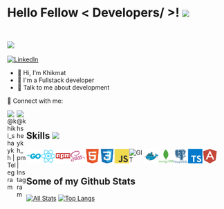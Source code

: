<h1> Hello Fellow < Developers/ >! <img src = "https://raw.githubusercontent.com/MartinHeinz/MartinHeinz/master/wave.gif" width = 30px> </h1>
<p align='center'>
</p>

<br/>
  
<p>
  <a href="https://github.com/DenverCoder1/readme-typing-svg"><img src="https://readme-typing-svg.herokuapp.com?&font=IBM+Plex+Sans&color=abcdef&size=20&lines=Welcome+to+my+GitHub+Profile!;I'm+a+Fullstack+Developer;Life+is+a+series+of+choices" /></a>
</p>

  
  <a href="https://www.linkedin.com/in/khikmat-shekhaliev-900514151/" target="_blank">
    <img alt="LinkedIn" src="https://img.shields.io/badge/LinkedIn-0077B5?style=for-the-badge&logo=linkedin&logoColor=white">
  </a>
  
  

<br/>
  
- 👋 Hi, I’m Khikmat
- 💼 I'm a Fullstack developer
- 💬 Talk to me about development
  
📱 Connect with me:

[<img align="left" alt="@khiki_shaykh | Telegram" width="22px" src="https://cdn.jsdelivr.net/npm/simple-icons@3.5.0/icons/telegram.svg" />](https://t.me/khiki_shaykh/)
[<img align="left" alt="@khsheykh_pm | Instagram" width="22px" src="https://cdn.jsdelivr.net/npm/simple-icons@3.5.0/icons/instagram.svg" />](https://www.instagram.com/khsheykh_pm/)
	
<br/>
	
<h2> Skills <img src = "https://media2.giphy.com/media/QssGEmpkyEOhBCb7e1/giphy.gif?cid=ecf05e47a0n3gi1bfqntqmob8g9aid1oyj2wr3ds3mg700bl&rid=giphy.gif" width = 32px> </h2>
 <img align="left" alt="VueJS" width="34px" src="https://github.com/devicons/devicon/blob/master/icons/go/go-original-wordmark.svg" />
<img align="left" alt="ReactJS" width="34px" src="https://github.com/devicons/devicon/blob/master/icons/react/react-original.svg" />
<img align="left" alt="NodeJS" width="34px" src="https://github.com/devicons/devicon/blob/master/icons/npm/npm-original-wordmark.svg" />
<img align="left" alt="NodeJS" width="34px" src="https://github.com/devicons/devicon/blob/master/icons/sass/sass-original.svg" />
<img align="left" alt="HTML" width="34px" src="https://github.com/devicons/devicon/blob/master/icons/html5/html5-original.svg" />
<img align="left" alt="CSS" width="34px" src="https://github.com/devicons/devicon/blob/master/icons/css3/css3-original.svg" />
<img align="left" alt="JS" width="34px" src="https://github.com/devicons/devicon/blob/master/icons/javascript/javascript-original.svg" />
<img align="left" alt="GIT" width="34px" src="https://upload.wikimedia.org/wikipedia/commons/thumb/3/3f/Git_icon.svg/1024px-Git_icon.svg.png" />
<img align="left" alt="GIT" width="34px" src="https://github.com/devicons/devicon/blob/master/icons/docker/docker-original.svg" />
<img align="left" alt="GIT" width="34px" src="https://github.com/devicons/devicon/blob/master/icons/mongodb/mongodb-plain-wordmark.svg" />
<img align="left" alt="GIT" width="34px" src="https://github.com/devicons/devicon/blob/master/icons/postgresql/postgresql-plain-wordmark.svg" />
<img align="left" alt="GIT" width="34px" src="https://github.com/devicons/devicon/blob/master/icons/typescript/typescript-original.svg" />
<img align="left" alt="GIT" width="34px" src="https://github.com/devicons/devicon/blob/master/icons/angularjs/angularjs-plain.svg" />

<br />

<br/>
  
## Some of my Github Stats
[![All Stats](https://github-readme-stats-axpwmfcg3.vercel.app/api?username=khiki1995&show_icons=true&include_all_commits=true&count_private=true&hide=contribs)](https://github.com/khiki1995/github-readme-stats) [![Top Langs](https://github-readme-stats-axpwmfcg3.vercel.app/api/top-langs/?username=khiki1995&layout=compact&count_private=true)](https://github.com/khiki1995/github-readme-stats)

<br/>
  
  
